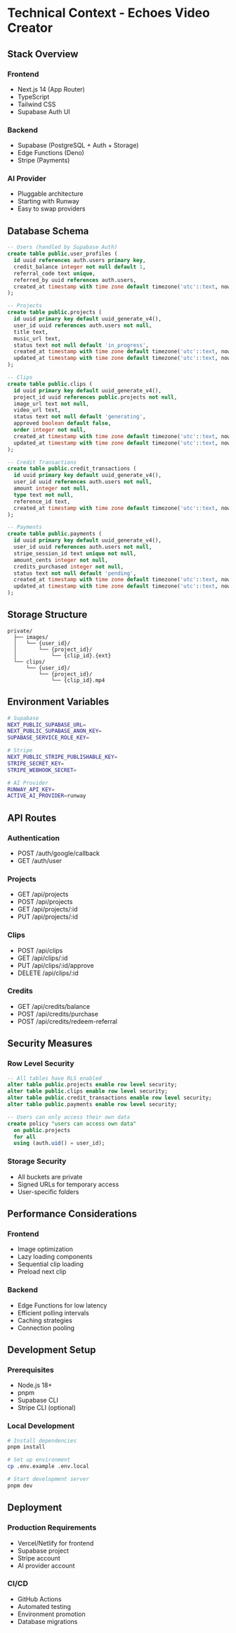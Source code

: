# Technical Context - Echoes Video Creator

## Stack Overview

### Frontend
- Next.js 14 (App Router)
- TypeScript
- Tailwind CSS
- Supabase Auth UI

### Backend
- Supabase (PostgreSQL + Auth + Storage)
- Edge Functions (Deno)
- Stripe (Payments)

### AI Provider
- Pluggable architecture
- Starting with Runway
- Easy to swap providers

## Database Schema

```sql
-- Users (handled by Supabase Auth)
create table public.user_profiles (
  id uuid references auth.users primary key,
  credit_balance integer not null default 1,
  referral_code text unique,
  referred_by uuid references auth.users,
  created_at timestamp with time zone default timezone('utc'::text, now())
);

-- Projects
create table public.projects (
  id uuid primary key default uuid_generate_v4(),
  user_id uuid references auth.users not null,
  title text,
  music_url text,
  status text not null default 'in_progress',
  created_at timestamp with time zone default timezone('utc'::text, now()),
  updated_at timestamp with time zone default timezone('utc'::text, now())
);

-- Clips
create table public.clips (
  id uuid primary key default uuid_generate_v4(),
  project_id uuid references public.projects not null,
  image_url text not null,
  video_url text,
  status text not null default 'generating',
  approved boolean default false,
  order integer not null,
  created_at timestamp with time zone default timezone('utc'::text, now()),
  updated_at timestamp with time zone default timezone('utc'::text, now())
);

-- Credit Transactions
create table public.credit_transactions (
  id uuid primary key default uuid_generate_v4(),
  user_id uuid references auth.users not null,
  amount integer not null,
  type text not null,
  reference_id text,
  created_at timestamp with time zone default timezone('utc'::text, now())
);

-- Payments
create table public.payments (
  id uuid primary key default uuid_generate_v4(),
  user_id uuid references auth.users not null,
  stripe_session_id text unique not null,
  amount_cents integer not null,
  credits_purchased integer not null,
  status text not null default 'pending',
  created_at timestamp with time zone default timezone('utc'::text, now()),
  updated_at timestamp with time zone default timezone('utc'::text, now())
);
```

## Storage Structure

```
private/
  ├── images/
  │   └── {user_id}/
  │       └── {project_id}/
  │           └── {clip_id}.{ext}
  └── clips/
      └── {user_id}/
          └── {project_id}/
              └── {clip_id}.mp4
```

## Environment Variables

```bash
# Supabase
NEXT_PUBLIC_SUPABASE_URL=
NEXT_PUBLIC_SUPABASE_ANON_KEY=
SUPABASE_SERVICE_ROLE_KEY=

# Stripe
NEXT_PUBLIC_STRIPE_PUBLISHABLE_KEY=
STRIPE_SECRET_KEY=
STRIPE_WEBHOOK_SECRET=

# AI Provider
RUNWAY_API_KEY=
ACTIVE_AI_PROVIDER=runway
```

## API Routes

### Authentication
- POST /auth/google/callback
- GET /auth/user

### Projects
- GET /api/projects
- POST /api/projects
- GET /api/projects/:id
- PUT /api/projects/:id

### Clips
- POST /api/clips
- GET /api/clips/:id
- PUT /api/clips/:id/approve
- DELETE /api/clips/:id

### Credits
- GET /api/credits/balance
- POST /api/credits/purchase
- POST /api/credits/redeem-referral

## Security Measures

### Row Level Security
```sql
-- All tables have RLS enabled
alter table public.projects enable row level security;
alter table public.clips enable row level security;
alter table public.credit_transactions enable row level security;
alter table public.payments enable row level security;

-- Users can only access their own data
create policy "users can access own data"
  on public.projects
  for all
  using (auth.uid() = user_id);
```

### Storage Security
- All buckets are private
- Signed URLs for temporary access
- User-specific folders

## Performance Considerations

### Frontend
- Image optimization
- Lazy loading components
- Sequential clip loading
- Preload next clip

### Backend
- Edge Functions for low latency
- Efficient polling intervals
- Caching strategies
- Connection pooling

## Development Setup

### Prerequisites
- Node.js 18+
- pnpm
- Supabase CLI
- Stripe CLI (optional)

### Local Development
```bash
# Install dependencies
pnpm install

# Set up environment
cp .env.example .env.local

# Start development server
pnpm dev
```

## Deployment

### Production Requirements
- Vercel/Netlify for frontend
- Supabase project
- Stripe account
- AI provider account

### CI/CD
- GitHub Actions
- Automated testing
- Environment promotion
- Database migrations 